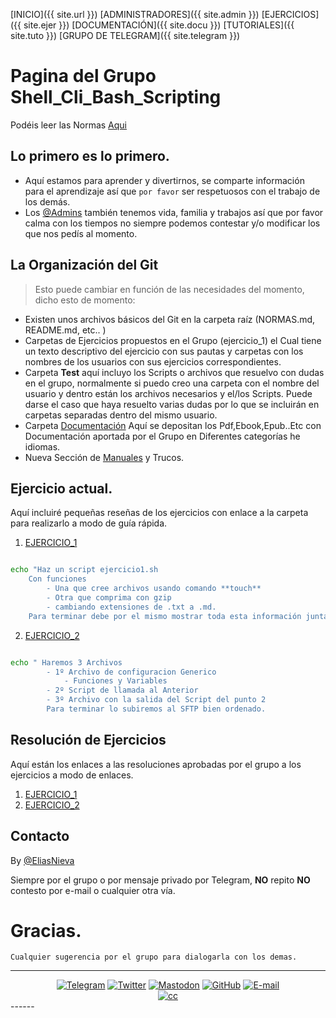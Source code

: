 [INICIO]({{ site.url }})  [ADMINISTRADORES]({{ site.admin }}) [EJERCICIOS]({{ site.ejer }}) [DOCUMENTACIÓN]({{ site.docu }}) [TUTORIALES]({{ site.tuto }}) [GRUPO DE TELEGRAM]({{ site.telegram }})

# Pagina del Grupo Shell_Cli_Bash_Scripting

Podéis leer las Normas [Aqui](NORMAS.md)

## Lo primero es lo primero.

 - Aquí estamos para aprender y divertirnos, se comparte información para el aprendizaje así que `por favor` ser respetuosos con el trabajo de los demás.
 - Los [@Admins](administradores.md) también tenemos vida, familia y trabajos así que por favor calma con los tiempos no siempre podemos contestar y/o modificar los que nos pedís al momento.

## La Organización del **Git**

> Esto puede cambiar en función de las necesidades del momento, dicho esto de momento:

- Existen unos archivos básicos del Git en la carpeta raíz (NORMAS.md, README.md, etc.. )
- Carpetas de Ejercicios propuestos en el Grupo (ejercicio_1) el Cual tiene un texto descriptivo del ejercicio con sus pautas y carpetas con los nombres de los usuarios con sus ejercicios correspondientes.
- Carpeta **Test** aquí incluyo los Scripts o archivos que resuelvo con dudas en el grupo, normalmente si puedo creo una carpeta con el nombre del usuario y dentro están los archivos necesarios y el/los Scripts. Puede darse el caso que haya resuelto varias dudas por lo que se incluirán en carpetas separadas dentro del mismo usuario.
- Carpeta [Documentación](Documentacion/Indice_Libros.md) Aquí se depositan los Pdf,Ebook,Epub..Etc con Documentación aportada por el Grupo en Diferentes categorías he idiomas.
- Nueva Sección de [Manuales](Documentacion/Web/manualesytrucos.md) y Trucos.

## Ejercicio actual.
Aquí incluiré pequeñas reseñas de los ejercicios con enlace a la carpeta para realizarlo a modo de guía rápida.

 1. [EJERCICIO_1](Ejercicios/1_EJERCICIO.md)

```bash

echo "Haz un script ejercicio1.sh
	Con funciones
        - Una que cree archivos usando comando **touch**
        - Otra que comprima con gzip 
        - cambiando extensiones de .txt a .md.
	Para terminar debe por el mismo mostrar toda esta información junta en un pastebin"

```
 2. [EJERCICIO_2](Ejercicios/2_EJERCICIO.md)

```bash

echo " Haremos 3 Archivos 
		- 1º Archivo de configuracion Generico
			- Funciones y Variables
		- 2º Script de llamada al Anterior
		- 3º Archivo con la salida del Script del punto 2
		Para terminar lo subiremos al SFTP bien ordenado.
```

## Resolución de Ejercicios
Aquí están los enlaces a las resoluciones aprobadas por el grupo a los ejercicios a modo de enlaces.

  1. [EJERCICIO_1](Ejercicios/1_RESULTADO.md)
  2. [EJERCICIO_2](Ejercicios/2_RESULTADO.md)

## Contacto

By [@EliasNieva](about.md)

Siempre por el grupo o por mensaje privado por Telegram, **NO** repito **NO** contesto por e-mail o cualquier otra vía.

# Gracias.

````
Cualquier sugerencia por el grupo para dialogarla con los demas.
````

------
<center>
<a href="{{ site.telegram }}"><img src="{{ site.img_telegram }}" alt="Telegram"/></a>
<a href="{{ site.twitter }}"><img src="{{ site.img_twitter }}" alt="Twitter"/></a>
<a href="{{ site.mastodon }}"><img src="{{ site.img_mastodon }}" alt="Mastodon"/></a>
<a href="{{ site.github }}"><img src="{{ site.img_github }}" alt="GitHub"/></a>
<a href="{{ site.mail }}"><img src="{{ site.img_mail }}" alt="E-mail"/></a>
<Br>
<a href="{{ site.mail }}"><img src="{{ site.img_creative }}" alt="cc"/></a>
</center>
------
